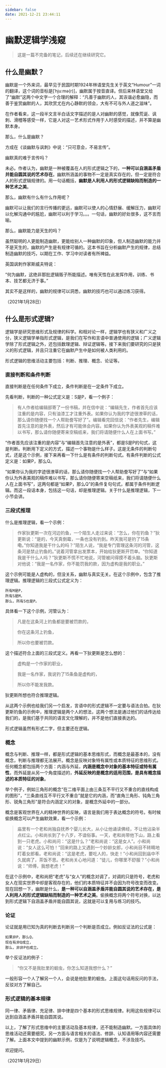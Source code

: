 ```yaml
---
sidebar: false
date: 2021-12-21 23:44:11
---
```

# 幽默逻辑学浅窥

> 这是一篇不完备的笔记，后续还在继续研究它。

## 什么是幽默？

幽默是一个外来词，最早见于民国时期1924年林语堂先生关于英文“Humour”一词的翻译，这个词的音标是[ˈhjuːmə(r)]，幽默属于按音直译。但后来林语堂又给了“幽默”这两个中文字一个合理的解释：“凡善于幽默的人，其诙谐必愈幽隐，而善于鉴赏幽默的人，其欣赏尤在内心静默的领会，大有不可与外人道之滋味”。

在作者看来，这一段半文言半白话文字描述的是人对幽默的感觉，就像荒诞、讽刺、滑稽等感受一样，它是人对这一艺术形式作用于人时感受的描述，并不算是幽默本身。

那么，什么是幽默？

方成在《谈幽默与讽刺》中说：“只可意会，不易言传”。

幽默真的难于言传吗？

未必。作者认为，幽默是一种被覆盖在人的形式逻辑之下的，**一种可以自涵盖矛盾并能自圆其说的艺术存在**。幽默所涵盖的事物不一定是真实存在的，但一定是符合人的形式逻辑规律的。用一句话概括，**幽默是人利用人的形式逻辑缺陷而制造的一种艺术之美**。

那么，幽默有什么有什么作用呢？

幽默可以让我们的言行传播的更远，幽默可以使人的心情舒展、缓解压力，幽默可以化解沟通中的尴尬，幽默可以利于学习。。。一句话，幽默的好处很多，这不言而喻。

那么，幽默能力是天生的吗？

虽然聪明的人更能制造幽默，更能给别人一种幽默的印象，但人制造幽默的能力并不是天生的，幽默的产生是有规律可循的。这本书旨在分析幽默产生的规律，总结制造幽默的技巧，以期在工作、学习中对读者有所裨益。

英国讽刺作家斯威夫特说：

“何为幽默，这绝非那批逻辑贩子所能描述。唯有天性在此发挥作用，训练、书本、技艺都无济于事。”

其实不是这样的，幽默的规律可以洞悉，幽默的技巧也可以通过练习获得。

（2021年1月28日）

## 什么是形式逻辑?

逻辑学是研究思维形式及规律的科学。和相对论一样，逻辑学也有狭义和广义之分，狭义逻辑学单指形式逻辑，是我们在写作和言语中普通使用的逻辑；广义逻辑学除了形式逻辑之外，还包括数理逻辑、辩证逻辑等。接下来我们要研究的只是狭义的形式逻辑，并且只注重它在幽默产生中是如何被人类利用的。

形式逻辑的思维活动主要包括：判断、推理、概念、论证等。

### 直接判断和条件判断

直接判断是在任何条件下成立，条件判断是在一定条件下成立。

先看判断，判断的一种公式定义是：S是P，看一个例子：

> 有人作者给编辑部寄了一份书稿，并在信中说：“编辑先生，作者首先应该注重的是内容，只有油漆工才注重外表。如果你认为我的字迹很潦草的话，那么请你随便找一个人帮助誊写好了”。编辑看完回信说：“作者先生，编辑首先注意的是外表，然后才有可能体会内容。如果你认为外表美观的稿件难以书写，那么请你随便寄来空稿纸来，我们将请随便什么人在上面书写。”

“作者首先应该注重的是内容”与“编辑首先注意的是外表”，都是S是P的句式，这是判断。判断用下定义的方式，描述一个事物是什么样子。这是无条件的判断句式，还是这个示例，接下来再看一下什么是有条件的判断句式。有条件判断的公式定义是：如果P，那么Q。

“如果你认为我的字迹很潦草的话，那么请你随便找一个人帮助誊写好了”与“如果你认为外表美观的稿件难以书写，那么请你随便寄来空稿纸来，我们将请随便什么人在上面书写”，这两句都是“如果P，那么Q”的条件复句句式，都属于条件判断逻辑。而这一段话本身，包括这一句话，却是推理逻辑。关于什么是推理逻辑，下一小节会讲。

### 三段式推理

什么是推理逻辑，看一个示例：

> 作家狄更斯一次在河边钓鱼，一个陌生人走过来说：“怎么，你在钓鱼？”狄更斯说：“是的，今天真倒霉，一条也没有钓到。昨天我可是钓了15条嘞。”你知道我是干什么的吗？”陌生人说，“我是专门管理这条河的河管，这条河是禁止钓鱼的。”说着河管拿出发票本，开始给狄更斯开罚单。“你知道我是干什么人吗？”狄更斯不慌不忙地说，河管被问得摸不着头脑。狄更斯对他说：“我是一名作家，你不能罚我的款，因为虚构是我的职业。”

这个示例可能是人虚构的，但没关系，幽默与真实无关。在这个示例中，包含了推理逻辑。推理逻辑的三段式公式定义为：

```
所有M是P，
所有S是M，
那么，所有S也是P。
```

具体看一下这个示例，河管认为：

> 凡是在这条河上钓鱼都是要被罚款的，
>
> 你在这条河上钓鱼，
>
> 所以你也要被罚款。

这个描述符合上面的三段式定义。再看一下狄更斯是怎么想的：

> 虚构是一个作家的职业，
>
> 我是一名作家，我说钓了15条鱼是虚构的，
>
> 所以你不能发我款。

狄更斯所想也符合推理逻辑。

从这两个示例也给我们另一个启发，言语中的形式逻辑不一定要与语法合拍。在狄更斯钓鱼的示例中，推理逻辑是两个人的想法，这两个想法是通过他们的话传达给我们的，是我们基于共同的语言文化理解的，并不是他们直接表达的。

形式逻辑虽然有形式二字，但主要还在逻辑。

### 概念

概念与判断、推理一样，都是形式逻辑的基本思维形式，而概念是最基本的，没有概念，判断与推理都无法展开。概念是反映对象特有属性或本质特征的思维形式。任何概念都包括两个方面：内涵与外延，**内涵是概念中对象的基本特征或特有属性**，而外延是从另一个角度描述的，**外延反映的是概念的适用范围，是具有概念描述的本质特征的对象**。

举个例子，例如三角形的概念“在二维平面上由三条互不平行又不重合的直线构成的图形”，“三条直线互不平行又不重合”就是它的内涵，而“直角三角形、钝角三角形、锐角三角形”是符合内涵定义的对象，是概念外延中的一部分。

概念是客观世界在人的精神世界的反映，语言是我们用于表达概念的符号。有时候偷换概念可以产生幽默效果，看一个示例：

> 庙里有一个老和尚独自抚养个婴儿长大，从小让他诵读佛经，不让他沾染半点红尘。小和尚长到了十八岁，不谙俗事。一天，老和尚带他下山，路上看到一只老虎。小和尚问：“这是什么？”老和尚说：“这是女人”。小和尚说：“女人这么可怕！”回来的路上又遇到一个妙龄女郎，小和尚目不转睛地盯着女郎看。老和尚说：“这是老虎，要吃人的，快走！”小和尚回到庙中不久就病了，茶饭不思。老和尚关心地问道：“徒儿，你哪里不舒服？”小和尚说：“师傅，我想老虎！”

在这个示例中，老和尚把“老虎”与“女人”的概念对调了，对调的只是符号，老虎和女人在现实世界中却是客观存在的，他们的本质特征并不会因为符号改变而改变。现在回想一下，幽默是什么，**是一种可以自涵盖矛盾并能自圆其说的艺术存在，是人利用人的形式逻辑缺陷而制造的一种艺术之美**。偷换概念将两个符号对换，以达到形式逻辑下自涵盖矛盾并能自圆其说，这就是可以复用与练习的技巧。

### 论证

论证就是用已知为真的判断去判断另一个判断是否成立。例如反证法的公式是：

```
如果非P，那么Q，
现在有非Q成立，
那么，非非P也成立。
```

举个反证法的例子：

> “你又不是我肚里的蛔虫，你怎么知道我想什么？”

一般形容一个人了解另一个人，会说是他肚里的蛔虫。上面这句话用反问的手法，反驳对方了解自己。

### 形式逻辑的基本规律

同一律、矛盾律、充足律、排中律是四个基本的形式思维规律。利用这些规律可以达到自涵盖矛盾并能自圆其说。

以上，了解了形式思维中的主要活动及基本规律，还不能制造幽默。一方面具体的思维活动还需要细究，另一方面与语言相关的语法、修辞、认知语用等内容还需要了解。上面本文中提到的幽默示例，仅是为了说明逻辑概念，不涉及技巧。

欢迎提问。

（2021年1月29日）